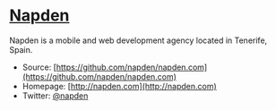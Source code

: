 # [Napden](http://napden.com)

Napden is a mobile and web development agency located in Tenerife, Spain.

* Source: [https://github.com/napden/napden.com](https://github.com/napden/napden.com)
* Homepage: [http://napden.com](http://napden.com)
* Twitter: [@napden](http://twitter.com/napden)
